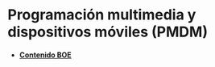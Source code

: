 # Programación multimedia y dispositivos móviles (PMDM) #

- #### [Contenido BOE](contenido_boe.md) ####
